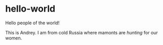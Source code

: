 # hello-world

Hello people of the world!

This is Andrey. I am from cold Russia where mamonts are *hunting* for our women.
